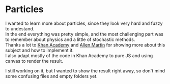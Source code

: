 # Particles

I wanted to learn more about particles, since they look very hard and fuzzy to undestand.  
In the end everything was pretty simple, and the most challenging part was to remember about physics and a little of stochastic methods.  
Thanks a lot to [Khan Academy](https://www.khanacademy.org/computing/computer-programming/programming-natural-simulations/programming-particle-systems/a/intro-to-particle-systems) and [Allen Martin](https://web.cs.wpi.edu/~matt/courses/cs563/talks/psys.html) for showing more about this subject and how to implement it.  
I also adapt mostly of the code in Khan Academy to pure JS and using canvas to render the result.

I still working on it, but I wanted to show the result right away, so don't mind some confusing files and empty folders yet.
